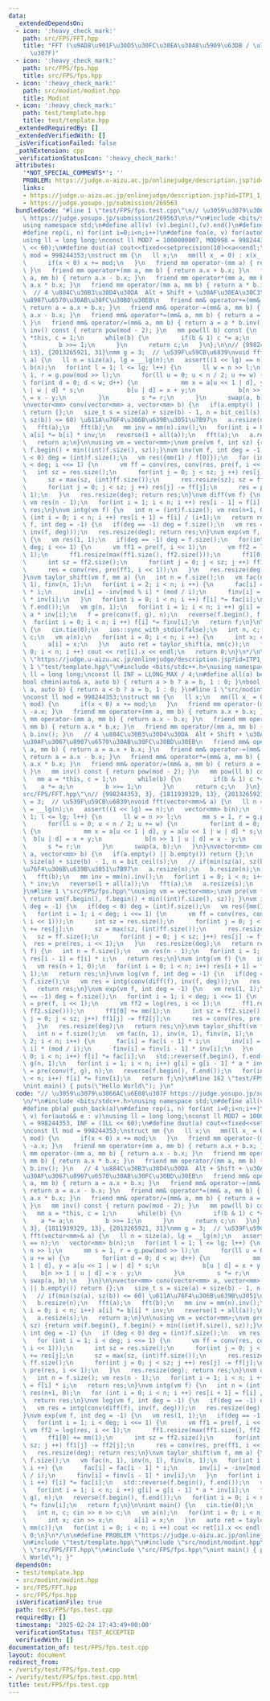 ```yaml
---
data:
  _extendedDependsOn:
  - icon: ':heavy_check_mark:'
    path: src/FPS/FFT.hpp
    title: "FFT (\u9AD8\u901F\u30D5\u30FC\u30EA\u30A8\u5909\u63DB / \u7573\u307F\u8FBC\
      \u307F)"
  - icon: ':heavy_check_mark:'
    path: src/FPS/fps.hpp
    title: src/FPS/fps.hpp
  - icon: ':heavy_check_mark:'
    path: src/modint/modint.hpp
    title: Modint
  - icon: ':heavy_check_mark:'
    path: test/template.hpp
    title: test/template.hpp
  _extendedRequiredBy: []
  _extendedVerifiedWith: []
  _isVerificationFailed: false
  _pathExtension: cpp
  _verificationStatusIcon: ':heavy_check_mark:'
  attributes:
    '*NOT_SPECIAL_COMMENTS*': ''
    PROBLEM: https://judge.u-aizu.ac.jp/onlinejudge/description.jsp?id=ITP1_1_A
    links:
    - https://judge.u-aizu.ac.jp/onlinejudge/description.jsp?id=ITP1_1_A
    - https://judge.yosupo.jp/submission/269563
  bundledCode: "#line 1 \"test/FPS/fps.test.cpp\"\n// \u3059\u3079\u3066AC\u6E08\u307F\
    \ https://judge.yosupo.jp/submission/269563\n\n/*\n#include <bits/stdc++.h>\n\
    using namespace std;\n#define all(v) (v).begin(),(v).end()\n#define pb(a) push_back(a)\n\
    #define rep(i, n) for(int i=0;i<n;i++)\n#define foa(e, v) for(auto&& e : v)\n\
    using ll = long long;\nconst ll MOD7 = 1000000007, MOD998 = 998244353, INF = (1LL\
    \ << 60);\n#define dout(a) cout<<fixed<<setprecision(10)<<a<<endl;\n\nconst ll\
    \ mod = 998244353;\nstruct mm {\n   ll x;\n   mm(ll x_ = 0) : x(x_ % mod) {\n\
    \      if(x < 0) x += mod;\n   }\n   friend mm operator-(mm a) { return -a.x;\
    \ }\n   friend mm operator+(mm a, mm b) { return a.x + b.x; }\n   friend mm operator-(mm\
    \ a, mm b) { return a.x - b.x; }\n   friend mm operator*(mm a, mm b) { return\
    \ a.x * b.x; }\n   friend mm operator/(mm a, mm b) { return a * b.inv(); }\n \
    \  // 4 \u884C\u30B3\u30D4\u30DA  Alt + Shift + \u30AF\u30EA\u30C3\u30AF\u3067\
    \u8907\u6570\u30AB\u30FC\u30BD\u30EB\n   friend mm& operator+=(mm& a, mm b) {\
    \ return a = a.x + b.x; }\n   friend mm& operator-=(mm& a, mm b) { return a =\
    \ a.x - b.x; }\n   friend mm& operator*=(mm& a, mm b) { return a = a.x * b.x;\
    \ }\n   friend mm& operator/=(mm& a, mm b) { return a = a * b.inv(); }\n   mm\
    \ inv() const { return pow(mod - 2); }\n   mm pow(ll b) const {\n      mm a =\
    \ *this, c = 1;\n      while(b) {\n         if(b & 1) c *= a;\n         a *= a;\n\
    \         b >>= 1;\n      }\n      return c;\n   }\n};\n\n// {998244353, 3}, {1811939329,\
    \ 13}, {2013265921, 31}\nmm g = 3;  // \u539F\u59CB\u6839\nvoid fft(vector<mm>&\
    \ a) {\n   ll n = size(a), lg = __lg(n);\n   assert((1 << lg) == n);\n   vector<mm>\
    \ b(n);\n   for(int l = 1; l <= lg; l++) {\n      ll w = n >> l;\n      mm s =\
    \ 1, r = g.pow(mod >> l);\n      for(ll u = 0; u < n / 2; u += w) {\n        \
    \ for(int d = 0; d < w; d++) {\n            mm x = a[u << 1 | d], y = a[u << 1\
    \ | w | d] * s;\n            b[u | d] = x + y;\n            b[n >> 1 | u | d]\
    \ = x - y;\n         }\n         s *= r;\n      }\n      swap(a, b);\n   }\n}\n\
    \nvector<mm> conv(vector<mm> a, vector<mm> b) {\n   if(a.empty() || b.empty())\
    \ return {};\n   size_t s = size(a) + size(b) - 1, n = bit_ceil(s);\n   // if(min(sz(a),\
    \ sz(b)) <= 60) \u611A\u76F4\u306B\u639B\u3051\u7B97\n   a.resize(n);\n   b.resize(n);\n\
    \   fft(a);\n   fft(b);\n   mm inv = mm(n).inv();\n   for(int i = 0; i < n; i++)\
    \ a[i] *= b[i] * inv;\n   reverse(1 + all(a));\n   fft(a);\n   a.resize(s);\n\
    \   return a;\n}\n\nusing vm = vector<mm>;\nvm pre(vm f, int sz) {return vm(f.begin(),\
    \ f.begin() + min((int)f.size(), sz));}\nvm inv(vm f, int deg = -1) {\n   if (deg\
    \ < 0) deg = (int)f.size();\n   vm res({mm(1) / f[0]});\n   for (int i = 1; i\
    \ < deg; i <<= 1) {\n      vm ff = conv(res, conv(res, pre(f, i << 1)));\n   \
    \   int sz = res.size();\n      for(int j = 0; j < sz; j ++) res[j] += res[j];\n\
    \      sz = max(sz, (int)ff.size());\n      res.resize(sz); sz = ff.size();\n\
    \      for(int j = 0; j < sz; j ++) res[j] -= ff[j];\n      res = pre(res, i <<\
    \ 1);\n   }\n   res.resize(deg); return res;\n}\nvm diff(vm f) {\n   int n = f.size();\
    \ vm res(n - 1);\n   for(int i = 1; i < n; i ++) res[i - 1] = f[i] * i;\n   return\
    \ res;\n}\nvm intg(vm f) {\n   int n = (int)f.size(); vm res(n+1, 0);\n   for\
    \ (int i = 0; i < n; i ++) res[i + 1] = f[i] / (i+1);\n   return res;\n}\nvm log(vm\
    \ f, int deg = -1) {\n   if(deg == -1) deg = f.size();\n   vm res = intg(conv(diff(f),\
    \ inv(f, deg)));\n   res.resize(deg); return res;\n}\nvm exp(vm f, int deg = -1)\
    \ {\n   vm res(1, 1);\n   if(deg == -1) deg = f.size();\n   for(int i = 1; i <\
    \ deg; i <<= 1) {\n      vm ff1 = pre(f, i << 1);\n      vm ff2 = log(res, i <<\
    \ 1);\n      ff1.resize(max(ff1.size(), ff2.size()));\n      ff1[0] += mm(1);\n\
    \      int sz = ff2.size();\n      for(int j = 0; j < sz; j ++) ff1[j] -= ff2[j];\n\
    \      res = conv(res, pre(ff1, i << 1));\n   }\n   res.resize(deg); return res;\n\
    }\nvm taylor_shift(vm f, mm a) {\n   int n = f.size();\n   vm fac(n, 1), inv(n,\
    \ 1), finv(n, 1);\n   for(int i = 2; i < n; i ++) {\n      fac[i] = fac[i - 1]\
    \ * i;\n      inv[i] = -inv[mod % i] * (mod / i);\n      finv[i] = finv[i - 1]\
    \ * inv[i];\n   }\n   for(int i = 0; i < n; i ++) f[i] *= fac[i];\n   std::reverse(f.begin(),\
    \ f.end());\n   vm g(n, 1);\n   for(int i = 1; i < n; i ++) g[i] = g[i - 1] *\
    \ a * inv[i];\n   f = pre(conv(f, g), n);\n   reverse(f.begin(), f.end());\n \
    \  for(int i = 0; i < n; i ++) f[i] *= finv[i];\n   return f;\n}\n\nint main()\
    \ {\n   cin.tie(0);\n   ios::sync_with_stdio(false);\n   int n, c; cin >> n >>\
    \ c;\n   vm a(n);\n   for(int i = 0; i < n; i ++) {\n      int x; cin >> x;\n\
    \      a[i] = x;\n   }\n   auto ret = taylor_shift(a, mm(c));\n   for(int i =\
    \ 0; i < n; i ++) cout << ret[i].x << endl;\n   return 0;\n}\n*/\n\n#define PROBLEM\
    \ \"https://judge.u-aizu.ac.jp/onlinejudge/description.jsp?id=ITP1_1_A\"\n#line\
    \ 1 \"test/template.hpp\"\n#include <bits/stdc++.h>\nusing namespace std;\nusing\
    \ ll = long long;\nconst ll INF = LLONG_MAX / 4;\n#define all(a) begin(a), end(a)\n\
    bool chmin(auto& a, auto b) { return a > b ? a = b, 1 : 0; }\nbool chmax(auto&\
    \ a, auto b) { return a < b ? a = b, 1 : 0; }\n#line 1 \"src/modint/modint.hpp\"\
    \nconst ll mod = 998244353;\nstruct mm {\n   ll x;\n   mm(ll x_ = 0) : x(x_ %\
    \ mod) {\n      if(x < 0) x += mod;\n   }\n   friend mm operator-(mm a) { return\
    \ -a.x; }\n   friend mm operator+(mm a, mm b) { return a.x + b.x; }\n   friend\
    \ mm operator-(mm a, mm b) { return a.x - b.x; }\n   friend mm operator*(mm a,\
    \ mm b) { return a.x * b.x; }\n   friend mm operator/(mm a, mm b) { return a *\
    \ b.inv(); }\n   // 4 \u884C\u30B3\u30D4\u30DA  Alt + Shift + \u30AF\u30EA\u30C3\
    \u30AF\u3067\u8907\u6570\u30AB\u30FC\u30BD\u30EB\n   friend mm& operator+=(mm&\
    \ a, mm b) { return a = a.x + b.x; }\n   friend mm& operator-=(mm& a, mm b) {\
    \ return a = a.x - b.x; }\n   friend mm& operator*=(mm& a, mm b) { return a =\
    \ a.x * b.x; }\n   friend mm& operator/=(mm& a, mm b) { return a = a * b.inv();\
    \ }\n   mm inv() const { return pow(mod - 2); }\n   mm pow(ll b) const {\n   \
    \   mm a = *this, c = 1;\n      while(b) {\n         if(b & 1) c *= a;\n     \
    \    a *= a;\n         b >>= 1;\n      }\n      return c;\n   }\n};\n#line 1 \"\
    src/FPS/FFT.hpp\"\n// {998244353, 3}, {1811939329, 13}, {2013265921, 31}\nmm g\
    \ = 3;  // \u539F\u59CB\u6839\nvoid fft(vector<mm>& a) {\n   ll n = size(a), lg\
    \ = __lg(n);\n   assert((1 << lg) == n);\n   vector<mm> b(n);\n   for(int l =\
    \ 1; l <= lg; l++) {\n      ll w = n >> l;\n      mm s = 1, r = g.pow(mod >> l);\n\
    \      for(ll u = 0; u < n / 2; u += w) {\n         for(int d = 0; d < w; d++)\
    \ {\n            mm x = a[u << 1 | d], y = a[u << 1 | w | d] * s;\n          \
    \  b[u | d] = x + y;\n            b[n >> 1 | u | d] = x - y;\n         }\n   \
    \      s *= r;\n      }\n      swap(a, b);\n   }\n}\nvector<mm> conv(vector<mm>\
    \ a, vector<mm> b) {\n   if(a.empty() || b.empty()) return {};\n   size_t s =\
    \ size(a) + size(b) - 1, n = bit_ceil(s);\n   // if(min(sz(a), sz(b)) <= 60) \u611A\
    \u76F4\u306B\u639B\u3051\u7B97\n   a.resize(n);\n   b.resize(n);\n   fft(a);\n\
    \   fft(b);\n   mm inv = mm(n).inv();\n   for(int i = 0; i < n; i++) a[i] *= b[i]\
    \ * inv;\n   reverse(1 + all(a));\n   fft(a);\n   a.resize(s);\n   return a;\n\
    }\n#line 1 \"src/FPS/fps.hpp\"\nusing vm = vector<mm>;\nvm pre(vm f, int sz) {\
    \ return vm(f.begin(), f.begin() + min((int)f.size(), sz)); }\nvm inv(vm f, int\
    \ deg = -1) {\n   if(deg < 0) deg = (int)f.size();\n   vm res({mm(1) / f[0]});\n\
    \   for(int i = 1; i < deg; i <<= 1) {\n      vm ff = conv(res, conv(res, pre(f,\
    \ i << 1)));\n      int sz = res.size();\n      for(int j = 0; j < sz; j++) res[j]\
    \ += res[j];\n      sz = max(sz, (int)ff.size());\n      res.resize(sz);\n   \
    \   sz = ff.size();\n      for(int j = 0; j < sz; j++) res[j] -= ff[j];\n    \
    \  res = pre(res, i << 1);\n   }\n   res.resize(deg);\n   return res;\n}\nvm diff(vm\
    \ f) {\n   int n = f.size();\n   vm res(n - 1);\n   for(int i = 1; i < n; i++)\
    \ res[i - 1] = f[i] * i;\n   return res;\n}\nvm intg(vm f) {\n   int n = (int)f.size();\n\
    \   vm res(n + 1, 0);\n   for(int i = 0; i < n; i++) res[i + 1] = f[i] / (i +\
    \ 1);\n   return res;\n}\nvm log(vm f, int deg = -1) {\n   if(deg == -1) deg =\
    \ f.size();\n   vm res = intg(conv(diff(f), inv(f, deg)));\n   res.resize(deg);\n\
    \   return res;\n}\nvm exp(vm f, int deg = -1) {\n   vm res(1, 1);\n   if(deg\
    \ == -1) deg = f.size();\n   for(int i = 1; i < deg; i <<= 1) {\n      vm ff1\
    \ = pre(f, i << 1);\n      vm ff2 = log(res, i << 1);\n      ff1.resize(max(ff1.size(),\
    \ ff2.size()));\n      ff1[0] += mm(1);\n      int sz = ff2.size();\n      for(int\
    \ j = 0; j < sz; j++) ff1[j] -= ff2[j];\n      res = conv(res, pre(ff1, i << 1));\n\
    \   }\n   res.resize(deg);\n   return res;\n}\nvm taylor_shift(vm f, mm a) {\n\
    \   int n = f.size();\n   vm fac(n, 1), inv(n, 1), finv(n, 1);\n   for(int i =\
    \ 2; i < n; i++) {\n      fac[i] = fac[i - 1] * i;\n      inv[i] = -inv[mod %\
    \ i] * (mod / i);\n      finv[i] = finv[i - 1] * inv[i];\n   }\n   for(int i =\
    \ 0; i < n; i++) f[i] *= fac[i];\n   std::reverse(f.begin(), f.end());\n   vm\
    \ g(n, 1);\n   for(int i = 1; i < n; i++) g[i] = g[i - 1] * a * inv[i];\n   f\
    \ = pre(conv(f, g), n);\n   reverse(f.begin(), f.end());\n   for(int i = 0; i\
    \ < n; i++) f[i] *= finv[i];\n   return f;\n}\n#line 162 \"test/FPS/fps.test.cpp\"\
    \nint main() { puts(\"Hello World\"); }\n"
  code: "// \u3059\u3079\u3066AC\u6E08\u307F https://judge.yosupo.jp/submission/269563\n\
    \n/*\n#include <bits/stdc++.h>\nusing namespace std;\n#define all(v) (v).begin(),(v).end()\n\
    #define pb(a) push_back(a)\n#define rep(i, n) for(int i=0;i<n;i++)\n#define foa(e,\
    \ v) for(auto&& e : v)\nusing ll = long long;\nconst ll MOD7 = 1000000007, MOD998\
    \ = 998244353, INF = (1LL << 60);\n#define dout(a) cout<<fixed<<setprecision(10)<<a<<endl;\n\
    \nconst ll mod = 998244353;\nstruct mm {\n   ll x;\n   mm(ll x_ = 0) : x(x_ %\
    \ mod) {\n      if(x < 0) x += mod;\n   }\n   friend mm operator-(mm a) { return\
    \ -a.x; }\n   friend mm operator+(mm a, mm b) { return a.x + b.x; }\n   friend\
    \ mm operator-(mm a, mm b) { return a.x - b.x; }\n   friend mm operator*(mm a,\
    \ mm b) { return a.x * b.x; }\n   friend mm operator/(mm a, mm b) { return a *\
    \ b.inv(); }\n   // 4 \u884C\u30B3\u30D4\u30DA  Alt + Shift + \u30AF\u30EA\u30C3\
    \u30AF\u3067\u8907\u6570\u30AB\u30FC\u30BD\u30EB\n   friend mm& operator+=(mm&\
    \ a, mm b) { return a = a.x + b.x; }\n   friend mm& operator-=(mm& a, mm b) {\
    \ return a = a.x - b.x; }\n   friend mm& operator*=(mm& a, mm b) { return a =\
    \ a.x * b.x; }\n   friend mm& operator/=(mm& a, mm b) { return a = a * b.inv();\
    \ }\n   mm inv() const { return pow(mod - 2); }\n   mm pow(ll b) const {\n   \
    \   mm a = *this, c = 1;\n      while(b) {\n         if(b & 1) c *= a;\n     \
    \    a *= a;\n         b >>= 1;\n      }\n      return c;\n   }\n};\n\n// {998244353,\
    \ 3}, {1811939329, 13}, {2013265921, 31}\nmm g = 3;  // \u539F\u59CB\u6839\nvoid\
    \ fft(vector<mm>& a) {\n   ll n = size(a), lg = __lg(n);\n   assert((1 << lg)\
    \ == n);\n   vector<mm> b(n);\n   for(int l = 1; l <= lg; l++) {\n      ll w =\
    \ n >> l;\n      mm s = 1, r = g.pow(mod >> l);\n      for(ll u = 0; u < n / 2;\
    \ u += w) {\n         for(int d = 0; d < w; d++) {\n            mm x = a[u <<\
    \ 1 | d], y = a[u << 1 | w | d] * s;\n            b[u | d] = x + y;\n        \
    \    b[n >> 1 | u | d] = x - y;\n         }\n         s *= r;\n      }\n     \
    \ swap(a, b);\n   }\n}\n\nvector<mm> conv(vector<mm> a, vector<mm> b) {\n   if(a.empty()\
    \ || b.empty()) return {};\n   size_t s = size(a) + size(b) - 1, n = bit_ceil(s);\n\
    \   // if(min(sz(a), sz(b)) <= 60) \u611A\u76F4\u306B\u639B\u3051\u7B97\n   a.resize(n);\n\
    \   b.resize(n);\n   fft(a);\n   fft(b);\n   mm inv = mm(n).inv();\n   for(int\
    \ i = 0; i < n; i++) a[i] *= b[i] * inv;\n   reverse(1 + all(a));\n   fft(a);\n\
    \   a.resize(s);\n   return a;\n}\n\nusing vm = vector<mm>;\nvm pre(vm f, int\
    \ sz) {return vm(f.begin(), f.begin() + min((int)f.size(), sz));}\nvm inv(vm f,\
    \ int deg = -1) {\n   if (deg < 0) deg = (int)f.size();\n   vm res({mm(1) / f[0]});\n\
    \   for (int i = 1; i < deg; i <<= 1) {\n      vm ff = conv(res, conv(res, pre(f,\
    \ i << 1)));\n      int sz = res.size();\n      for(int j = 0; j < sz; j ++) res[j]\
    \ += res[j];\n      sz = max(sz, (int)ff.size());\n      res.resize(sz); sz =\
    \ ff.size();\n      for(int j = 0; j < sz; j ++) res[j] -= ff[j];\n      res =\
    \ pre(res, i << 1);\n   }\n   res.resize(deg); return res;\n}\nvm diff(vm f) {\n\
    \   int n = f.size(); vm res(n - 1);\n   for(int i = 1; i < n; i ++) res[i - 1]\
    \ = f[i] * i;\n   return res;\n}\nvm intg(vm f) {\n   int n = (int)f.size(); vm\
    \ res(n+1, 0);\n   for (int i = 0; i < n; i ++) res[i + 1] = f[i] / (i+1);\n \
    \  return res;\n}\nvm log(vm f, int deg = -1) {\n   if(deg == -1) deg = f.size();\n\
    \   vm res = intg(conv(diff(f), inv(f, deg)));\n   res.resize(deg); return res;\n\
    }\nvm exp(vm f, int deg = -1) {\n   vm res(1, 1);\n   if(deg == -1) deg = f.size();\n\
    \   for(int i = 1; i < deg; i <<= 1) {\n      vm ff1 = pre(f, i << 1);\n     \
    \ vm ff2 = log(res, i << 1);\n      ff1.resize(max(ff1.size(), ff2.size()));\n\
    \      ff1[0] += mm(1);\n      int sz = ff2.size();\n      for(int j = 0; j <\
    \ sz; j ++) ff1[j] -= ff2[j];\n      res = conv(res, pre(ff1, i << 1));\n   }\n\
    \   res.resize(deg); return res;\n}\nvm taylor_shift(vm f, mm a) {\n   int n =\
    \ f.size();\n   vm fac(n, 1), inv(n, 1), finv(n, 1);\n   for(int i = 2; i < n;\
    \ i ++) {\n      fac[i] = fac[i - 1] * i;\n      inv[i] = -inv[mod % i] * (mod\
    \ / i);\n      finv[i] = finv[i - 1] * inv[i];\n   }\n   for(int i = 0; i < n;\
    \ i ++) f[i] *= fac[i];\n   std::reverse(f.begin(), f.end());\n   vm g(n, 1);\n\
    \   for(int i = 1; i < n; i ++) g[i] = g[i - 1] * a * inv[i];\n   f = pre(conv(f,\
    \ g), n);\n   reverse(f.begin(), f.end());\n   for(int i = 0; i < n; i ++) f[i]\
    \ *= finv[i];\n   return f;\n}\n\nint main() {\n   cin.tie(0);\n   ios::sync_with_stdio(false);\n\
    \   int n, c; cin >> n >> c;\n   vm a(n);\n   for(int i = 0; i < n; i ++) {\n\
    \      int x; cin >> x;\n      a[i] = x;\n   }\n   auto ret = taylor_shift(a,\
    \ mm(c));\n   for(int i = 0; i < n; i ++) cout << ret[i].x << endl;\n   return\
    \ 0;\n}\n*/\n\n#define PROBLEM \"https://judge.u-aizu.ac.jp/onlinejudge/description.jsp?id=ITP1_1_A\"\
    \n#include \"test/template.hpp\"\n#include \"src/modint/modint.hpp\"\n#include\
    \ \"src/FPS/FFT.hpp\"\n#include \"src/FPS/fps.hpp\"\nint main() { puts(\"Hello\
    \ World\"); }"
  dependsOn:
  - test/template.hpp
  - src/modint/modint.hpp
  - src/FPS/FFT.hpp
  - src/FPS/fps.hpp
  isVerificationFile: true
  path: test/FPS/fps.test.cpp
  requiredBy: []
  timestamp: '2025-02-24 17:43:49+00:00'
  verificationStatus: TEST_ACCEPTED
  verifiedWith: []
documentation_of: test/FPS/fps.test.cpp
layout: document
redirect_from:
- /verify/test/FPS/fps.test.cpp
- /verify/test/FPS/fps.test.cpp.html
title: test/FPS/fps.test.cpp
---
```

